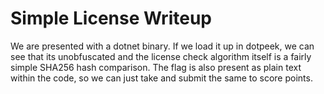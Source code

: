 # Simple License Writeup

We are presented with a dotnet binary. If we load it up in dotpeek, we can see that its unobfuscated and the license check algorithm itself is a fairly 
simple SHA256 hash comparison. The flag is also present as plain text within the code, so we can just take and submit the same to score points.